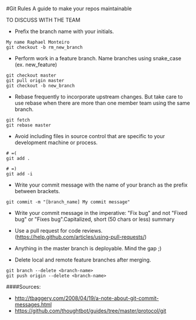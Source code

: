 #Git Rules
A guide to make your repos maintainable

TO DISCUSS WITH THE TEAM
- Prefix the branch name with your initials.
```
My name Raphael Monteiro
git checkout -b rm_new_branch
```

- Perform work in a feature branch. Name branches using snake_case (ex. new_feature)
```
git checkout master
git pull origin master
git checkout -b new_branch
```

- Rebase frequently to incorporate upstream changes. But take care to use rebase when there are more than one member team using the same branch.
```
git fetch
git rebase master
```

- Avoid including files in source control that are specific to your development machine or process.
```
# =(
git add .

# =)
git add -i
```

- Write your commit message with the name of your branch as the prefix between brackets.
```
git commit -m "[branch_name] My commit message"
```

- Write your commit message in the imperative: "Fix bug" and not "Fixed bug" or "Fixes bug".Capitalized, short (50 chars or less) summary

- Use a pull request for code reviews.(https://help.github.com/articles/using-pull-requests/)

- Anything in the master branch is deployable. Mind the gap ;)

- Delete local and remote feature branches after merging.
```
git branch --delete <branch-name>
git push origin --delete <branch-name>
```

####Sources:
- http://tbaggery.com/2008/04/19/a-note-about-git-commit-messages.html
- https://github.com/thoughtbot/guides/tree/master/protocol/git
